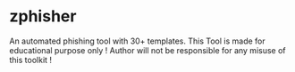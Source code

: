 # zphisher
An automated phishing tool with 30+ templates. This Tool is made for educational purpose only ! Author will not be responsible for any misuse of this toolkit !
